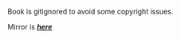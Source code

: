Book is gitignored to avoid some copyright issues.

Mirror is ***[here](https://jegadeesansite.files.wordpress.com/2018/07/263973122-security-in-computing-5-e-charles-p-pfleeger-pdf1.pdf)***